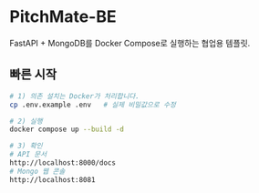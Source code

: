 # PitchMate-BE

FastAPI + MongoDB를 Docker Compose로 실행하는 협업용 템플릿.

## 빠른 시작
```bash
# 1) 의존 설치는 Docker가 처리합니다.
cp .env.example .env   # 실제 비밀값으로 수정

# 2) 실행
docker compose up --build -d

# 3) 확인
# API 문서
http://localhost:8000/docs
# Mongo 웹 콘솔
http://localhost:8081